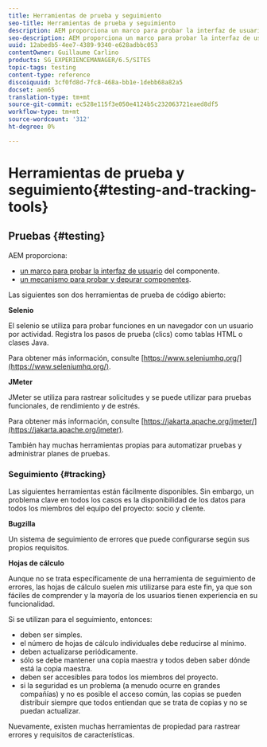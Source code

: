 ```yaml
---
title: Herramientas de prueba y seguimiento
seo-title: Herramientas de prueba y seguimiento
description: AEM proporciona un marco para probar la interfaz de usuario de los componentes y un mecanismo para probar y depurar los componentes
seo-description: AEM proporciona un marco para probar la interfaz de usuario de los componentes y un mecanismo para probar y depurar los componentes
uuid: 12abedb5-4ee7-4389-9340-e628adbbc053
contentOwner: Guillaume Carlino
products: SG_EXPERIENCEMANAGER/6.5/SITES
topic-tags: testing
content-type: reference
discoiquuid: 3cf0fd8d-7fc8-468a-bb1e-1debb68a82a5
docset: aem65
translation-type: tm+mt
source-git-commit: ec528e115f3e050e4124b5c232063721eaed8df5
workflow-type: tm+mt
source-wordcount: '312'
ht-degree: 0%

---
```



# Herramientas de prueba y seguimiento{#testing-and-tracking-tools}

## Pruebas {#testing}

AEM proporciona:

* [un marco para probar la interfaz de usuario](/help/sites-developing/hobbes.md) del componente.
* [un mecanismo para probar y depurar componentes](/help/sites-developing/developer-mode.md).

Las siguientes son dos herramientas de prueba de código abierto:

**Selenio**

El selenio se utiliza para probar funciones en un navegador con un usuario por actividad. Registra los pasos de prueba (clics) como tablas HTML o clases Java.

Para obtener más información, consulte [https://www.seleniumhq.org/](https://www.seleniumhq.org/).

**JMeter**

JMeter se utiliza para rastrear solicitudes y se puede utilizar para pruebas funcionales, de rendimiento y de estrés.

Para obtener más información, consulte [https://jakarta.apache.org/jmeter/](https://jakarta.apache.org/jmeter).

También hay muchas herramientas propias para automatizar pruebas y administrar planes de pruebas.

### Seguimiento {#tracking}

Las siguientes herramientas están fácilmente disponibles. Sin embargo, un problema clave en todos los casos es la disponibilidad de los datos para todos los miembros del equipo del proyecto: socio y cliente.

**Bugzilla**

Un sistema de seguimiento de errores que puede configurarse según sus propios requisitos.

**Hojas de cálculo**

Aunque no se trata específicamente de una herramienta de seguimiento de errores, las hojas de cálculo suelen *mis* utilizarse para este fin, ya que son fáciles de comprender y la mayoría de los usuarios tienen experiencia en su funcionalidad.

Si se utilizan para el seguimiento, entonces:

* deben ser simples.
* el número de hojas de cálculo individuales debe reducirse al mínimo.
* deben actualizarse periódicamente.
* sólo se debe mantener una copia maestra y todos deben saber dónde está la copia maestra.
* deben ser accesibles para todos los miembros del proyecto.
* si la seguridad es un problema (a menudo ocurre en grandes compañías) y no es posible el acceso común, las copias se pueden distribuir siempre que todos entiendan que se trata de copias y no se puedan actualizar.

Nuevamente, existen muchas herramientas de propiedad para rastrear errores y requisitos de características.
